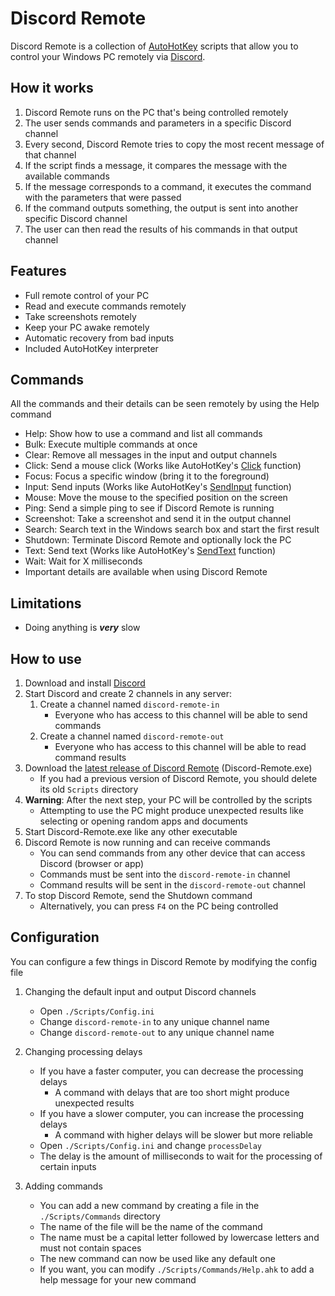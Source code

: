 # Discord Remote
Discord Remote is a collection of [AutoHotKey](https://www.autohotkey.com/) scripts that allow you to control your Windows PC remotely via [Discord](https://discord.com/).

## How it works
 1. Discord Remote runs on the PC that's being controlled remotely
 2. The user sends commands and parameters in a specific Discord channel
 2. Every second, Discord Remote tries to copy the most recent message of that channel
 3. If the script finds a message, it compares the message with the available commands
 4. If the message corresponds to a command, it executes the command with the parameters that were passed
 5. If the command outputs something, the output is sent into another specific Discord channel
 6. The user can then read the results of his commands in that output channel

## Features
 - Full remote control of your PC
 - Read and execute commands remotely
 - Take screenshots remotely
 - Keep your PC awake remotely
 - Automatic recovery from bad inputs
 - Included AutoHotKey interpreter

## Commands
All the commands and their details can be seen remotely by using the Help command
 - Help: Show how to use a command and list all commands
 - Bulk: Execute multiple commands at once
 - Clear: Remove all messages in the input and output channels
 - Click: Send a mouse click (Works like AutoHotKey's [Click](https://www.autohotkey.com/docs/v2/lib/Click.htm) function)
 - Focus: Focus a specific window (bring it to the foreground)
 - Input: Send inputs (Works like AutoHotKey's [SendInput](https://www.autohotkey.com/docs/v2/lib/Send.htm#SendInputDetail) function)
 - Mouse: Move the mouse to the specified position on the screen
 - Ping: Send a simple ping to see if Discord Remote is running
 - Screenshot: Take a screenshot and send it in the output channel
 - Search: Search text in the Windows search box and start the first result
 - Shutdown: Terminate Discord Remote and optionally lock the PC
 - Text: Send text (Works like AutoHotKey's [SendText](https://www.autohotkey.com/docs/v2/lib/Send.htm#Text) function)
 - Wait: Wait for X milliseconds
 - Important details are available when using Discord Remote

## Limitations
 - Doing anything is ***very*** slow

## How to use
 1. Download and install [Discord](https://discord.com/download)
 2. Start Discord and create 2 channels in any server:
     1. Create a channel named `discord-remote-in`
         - Everyone who has access to this channel will be able to send commands
     2. Create a channel named `discord-remote-out`
         - Everyone who has access to this channel will be able to read command results
 3. Download the [latest release of Discord Remote](https://github.com/psychopattt/Discord-Remote/releases/latest) (Discord-Remote.exe)
     - If you had a previous version of Discord Remote, you should delete its old `Scripts` directory
 4. **Warning**: After the next step, your PC will be controlled by the scripts
     - Attempting to use the PC might produce unexpected results like selecting or opening random apps and documents
 5. Start Discord-Remote.exe like any other executable
 6. Discord Remote is now running and can receive commands
     - You can send commands from any other device that can access Discord (browser or app)
     - Commands must be sent into the `discord-remote-in` channel
     - Command results will be sent in the `discord-remote-out` channel
 7. To stop Discord Remote, send the Shutdown command
     - Alternatively, you can press `F4` on the PC being controlled

## Configuration
You can configure a few things in Discord Remote by modifying the config file
 1. Changing the default input and output Discord channels
     - Open `./Scripts/Config.ini`
     - Change `discord-remote-in` to any unique channel name
     - Change `discord-remote-out` to any unique channel name

 2. Changing processing delays
     - If you have a faster computer, you can decrease the processing delays
         - A command with delays that are too short might produce unexpected results
     - If you have a slower computer, you can increase the processing delays
         - A command with higher delays will be slower but more reliable
     - Open `./Scripts/Config.ini` and change `processDelay`
     - The delay is the amount of milliseconds to wait for the processing of certain inputs

 3. Adding commands
     - You can add a new command by creating a file in the `./Scripts/Commands` directory
     - The name of the file will be the name of the command
     - The name must be a capital letter followed by lowercase letters and must not contain spaces
     - The new command can now be used like any default one
     - If you want, you can modify `./Scripts/Commands/Help.ahk` to add a help message for your new command
